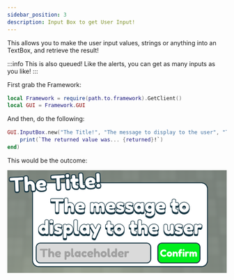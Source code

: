 ```yaml
---
sidebar_position: 3
description: Input Box to get User Input!
---
```


This allows you to make the user input values, strings or anything into an TextBox, and retrieve the result!

:::info
This is also queued! Like the alerts, you can get as many inputs as you like!
:::

First grab the Framework:
```lua
local Framework = require(path.to.framework).GetClient()
local GUI = Framework.GUI
```

And then, do the following:
```lua
GUI.InputBox.new("The Title!", "The message to display to the user", "The placeholder", function(returned) 
    print(`The returned value was... {returned}!`)
end)
```

This would be the outcome:

![Example Input](../../assets/InputBox.png)